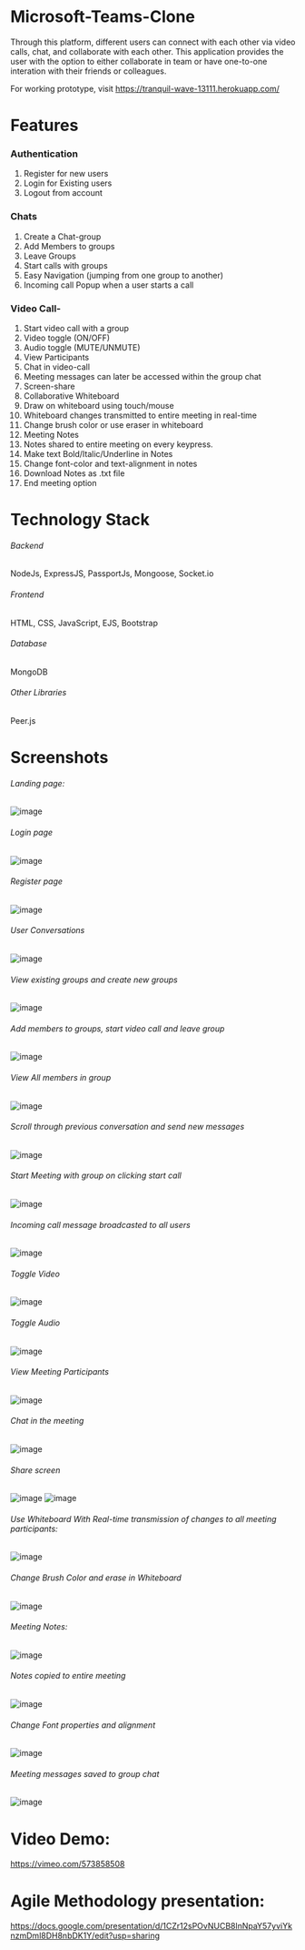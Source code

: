 # Microsoft-Teams-Clone
Through this platform, different users can connect with each other via video calls, chat, and collaborate with each other. This application provides the user with the option to either collaborate in team or have one-to-one interation with their friends or colleagues.

For working prototype, visit https://tranquil-wave-13111.herokuapp.com/

# Features
### Authentication
1. Register for new users
2. Login for Existing users
3. Logout from account

### Chats
1. Create a Chat-group
2. Add Members to groups
3. Leave Groups
4. Start calls with groups
5. Easy Navigation (jumping from one group to another)
6. Incoming call Popup when a user starts a call

### Video Call-
1. Start video call with a group
2. Video toggle (ON/OFF)
3. Audio toggle (MUTE/UNMUTE)
4. View Participants
5. Chat in video-call 
6. Meeting messages can later be accessed within the group chat
7. Screen-share
8. Collaborative Whiteboard
9. Draw on whiteboard using touch/mouse
10. Whiteboard changes transmitted to entire meeting in real-time
11. Change brush color or use eraser in whiteboard
12. Meeting Notes
13. Notes shared to entire meeting on every keypress.
14. Make text Bold/Italic/Underline in Notes
15. Change font-color and text-alignment in notes
16. Download Notes as .txt file 
17. End meeting option
   

# Technology Stack
###### Backend
NodeJs, ExpressJS, PassportJs, Mongoose, Socket.io

###### Frontend 
HTML, CSS, JavaScript, EJS, Bootstrap

###### Database
MongoDB

###### Other  Libraries
Peer.js
# Screenshots
###### Landing page:
![image](https://user-images.githubusercontent.com/80400920/125484217-0d43cebe-04fd-4963-bee4-9ac49b4fd65d.png)
###### Login page
![image](https://user-images.githubusercontent.com/80400920/125484336-33d10d88-4cf2-41a1-9b79-aa5e32e3a0fa.png)
###### Register page
![image](https://user-images.githubusercontent.com/80400920/125484399-d38d93a6-c1a7-4137-926d-1327756e5e64.png)
###### User Conversations
![image](https://user-images.githubusercontent.com/80400920/125484533-3b8326f9-2955-4be2-9baf-bfb04ff691ee.png)
###### View existing groups and create new groups
![image](https://user-images.githubusercontent.com/80400920/125484689-60112b71-d350-45e3-8489-9f11e8b5db8f.png)
###### Add members to groups, start video call and leave group
![image](https://user-images.githubusercontent.com/80400920/125484796-620f0383-e89d-4f8b-9839-065d57b876e7.png)
###### View All members in group
![image](https://user-images.githubusercontent.com/80400920/125484873-611059ec-fd09-4cfb-89a4-a62040aecc0c.png)
###### Scroll through previous conversation and send new messages
![image](https://user-images.githubusercontent.com/80400920/125485034-1b755637-a74b-4972-9787-987d919ba4cf.png)
###### Start Meeting with group on clicking start call
![image](https://user-images.githubusercontent.com/80400920/125485318-26c9a528-feac-4fd8-9b87-2ada409cf3e4.png)
###### Incoming call message broadcasted to all users
![image](https://user-images.githubusercontent.com/80400920/125561364-c79a9699-0c88-40f7-94d3-31cab8eb47ba.png)
###### Toggle Video
![image](https://user-images.githubusercontent.com/80400920/125489299-2599af0a-d28f-441d-aae2-9ae49457fc32.png)
###### Toggle Audio
![image](https://user-images.githubusercontent.com/80400920/125489429-5f8acc6a-0e3e-4574-bca5-c90b5149790c.png)
###### View Meeting Participants
![image](https://user-images.githubusercontent.com/80400920/125489570-0a860bde-1f11-4905-a985-69985d11ce5f.png)
###### Chat in the meeting
![image](https://user-images.githubusercontent.com/80400920/125489721-16c24faf-d644-4cda-a2e2-fbf6bfa068db.png)
###### Share screen
![image](https://user-images.githubusercontent.com/80400920/125489815-e9dab11e-d7c5-4692-bc07-444353ceb52c.png)
![image](https://user-images.githubusercontent.com/80400920/125489879-187279e2-c09c-4013-b87d-ecd679d38380.png)
###### Use Whiteboard With Real-time transmission of changes to all meeting participants:
![image](https://user-images.githubusercontent.com/80400920/125490423-c09b09fd-8293-40c0-9dc1-390892ef5556.png)
###### Change Brush Color and erase in Whiteboard
![image](https://user-images.githubusercontent.com/80400920/125490716-a0092abf-a3ae-42c6-8b18-1004bcc7f6e9.png)
###### Meeting Notes:
![image](https://user-images.githubusercontent.com/80400920/125490782-0a870768-7744-435e-832c-db0c44249a9c.png)
###### Notes copied to entire meeting
![image](https://user-images.githubusercontent.com/80400920/125491107-5e3420f6-96f5-45a2-ae4b-9460389f5026.png)
###### Change Font properties and alignment
![image](https://user-images.githubusercontent.com/80400920/125491273-09cea900-d3cf-4fcb-bf3c-98461441f35a.png)
###### Meeting messages saved to group chat
![image](https://user-images.githubusercontent.com/80400920/125491413-40dc4a0e-a1b5-44ed-932f-92d736e54ec1.png)

# Video Demo:
https://vimeo.com/573858508
# Agile Methodology presentation:
https://docs.google.com/presentation/d/1CZr12sPOvNUCB8lnNpaY57yviYknzmDml8DH8nbDK1Y/edit?usp=sharing

